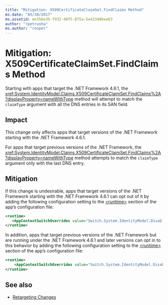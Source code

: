 ```yaml
---
title: "Mitigation: X509CertificateClaimSet.FindClaims Method"
ms.date: "03/30/2017"
ms.assetid: ee356e3b-f932-48f5-875a-5e42340bee63
author: "rpetrusha"
ms.author: "ronpet"
---
```

# Mitigation: X509CertificateClaimSet.FindClaims Method
Starting with apps that target the .NET Framework 4.6.1,  the <xref:System.IdentityModel.Claims.X509CertificateClaimSet.FindClaims%2A?displayProperty=nameWithType> method will attempt to match the `claimType` argument with all the DNS entries in its SAN field.  
  
## Impact  
 This change only affects apps that target versions of the .NET Framework starting with the .NET Framework 4.6.1.  
  
 For apps that target previous versions of the .NET Framework, the <xref:System.IdentityModel.Claims.X509CertificateClaimSet.FindClaims%2A?displayProperty=nameWithType> method attempts to match the `claimType` argument only with the last  DNS entry.  
  
## Mitigation  
 If this change is undesirable, apps that target versions of the .NET Framework starting with the .NET Framework 4.6.1 can opt out of it by adding the following configuration setting to the [\<runtime>](../../../docs/framework/configure-apps/file-schema/runtime/runtime-element.md) section of the app’s configuration file:  
  
```xml  
<runtime>  
   <AppContextSwitchOverrides value="Switch.System.IdentityModel.DisableMultipleDNSEntriesInSANCertificate=true" />   
</runtime>  
```  
  
 In addition, apps that target previous versions of the .NET Framework but are running under the .NET Framework 4.6.1 and later versions can opt in to this behavior by adding the following configuration setting to the [\<runtime>](../../../docs/framework/configure-apps/file-schema/runtime/runtime-element.md) section of the app’s configuration file:  
  
```xml  
<runtime>  
    <AppContextSwitchOverrides value="Switch.System.IdentityModel.DisableMultipleDNSEntriesInSANCertificate=false" />   
</runtime>  
```  
  
## See also

- [Retargeting Changes](../../../docs/framework/migration-guide/retargeting-changes-in-the-net-framework-4-6-1.md)
